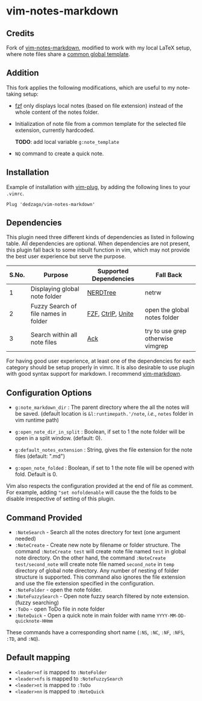 # vim-notes-markdown

## Credits ##
Fork of [vim-notes-markdown](https://github.com/mayanksuman/vim-notes-markdown), modified to work with my local LaTeX setup, where note files share a [common global template](https://www.ias.edu/math/computing/faq/local-latex-style-files).

## Addition ##
This fork applies the following modifications, which are useful to my note-taking setup:

* [fzf](https://github.com/junegunn/fzf.vim) only displays local notes (based on file extension) instead of the whole content of the notes folder.

* Initialization of note file from a common template for the selected file extension, currently hardcoded.

    **TODO**: add local variable `g:note_template`

* `NQ` command to create a quick note.


## Installation
Example of installation with [vim-plug](https://github.com/junegunn/vim-plug), by adding the following lines to your `.vimrc`.
```vim
Plug 'dedzago/vim-notes-markdown'
```

## Dependencies

This plugin need three different kinds of dependencies as listed in following table. All dependencies are optional. When dependencies are not present, this plugin fall back to some inbuilt function in vim, which may not provide the best user experience but serve the purpose.

| S.No. | Purpose                              | Supported Dependencies                                                                                                                    | Fall Back                    |
|-------|--------------------------------------|----------------------------------------|------------------------------|
| 1     | Displaying global note folder        | [NERDTree](https://github.com/scrooloose/nerdtree)             | netrw   |
| 2     | Fuzzy Search of file names in folder | [FZF](https://github.com/junegunn/fzf), [CtrlP](https://github.com/ctrlpvim/ctrlp.vim), [Unite](https://github.com/Shougo/unite.vim) | open the global notes folder |
| 3     | Search within all note files         | [Ack](https://github.com/mileszs/ack.vim)     | try to use grep otherwise vimgrep    |

For having good user experience, at least one of the dependencies for each category should be setup properly in vimrc. It is also desirable to use plugin with good syntax support for markdown. I recommend [vim-markdown](https://github.com/plasticboy/vim-markdown).

## Configuration Options

 - `g:note_markdown_dir` : The parent directory where the all the notes will be saved. (default location is `&l:runtimepath.'/note`, *i.e.*, `notes` folder in vim runtime path)

 - `g:open_note_dir_in_split` : Boolean, if set to 1 the note folder will be open in a split window.
(default: 0).

 - `g:default_notes_extension` : String, gives the file extension for the note files (default: ".md")

 - `g:open_note_folded` : Boolean, if set to 1 the note file will be opened with fold. Default is 0. 

Vim also respects the configuration provided at the end of file as comment. For example, adding `"set nofoldenable` will cause the the folds to be disable irrespective of setting of this plugin.

## Command Provided

 - `:NoteSearch` - Search all the notes directory for text (one argument needed)
 - `:NoteCreate` - Create new note by filename or folder structure. The command `:NoteCreate test` will create note file named `test` in global note directory. On the other hand, the command `:NoteCreate test/second_note` will create note file named `second_note` in `temp` directory of global note directory. Any number of nesting of folder structure is supported. This command also ignores the file extension and use the file extension specified in the configuration.
 - `:NoteFolder` - open the note folder.
 - `:NoteFuzzySearch` - Open note fuzzy search filtered by note extension. (fuzzy searching)
 - `:ToDo` - open ToDo file in note folder
 - `:NoteQuick` - Open a quick note in main folder with name `YYYY-MM-DD-quicknote-HHmm`
 
These commands have a corresponding short name (`:NS`, `:NC`, `:NF`, `:NFS`, `:TD`, and `:NQ`).

## Default mapping

 - `<leader>nf` is mapped to `:NoteFolder`
 - `<leader>nfs` is mapped to `:NoteFuzzySearch`
 - `<leader>nt` is mapped to `:ToDo`
 - `<leader>nn` is mapped to `:NoteQuick`

